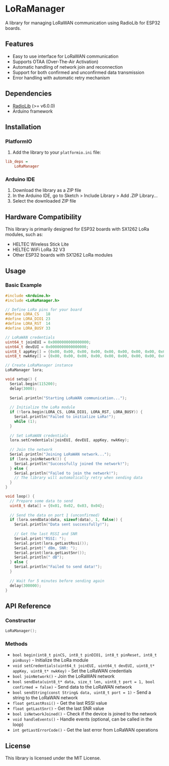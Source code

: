 # LoRaManager

A library for managing LoRaWAN communication using RadioLib for ESP32 boards.

## Features

* Easy to use interface for LoRaWAN communication
* Supports OTAA (Over-The-Air Activation)
* Automatic handling of network join and reconnection
* Support for both confirmed and unconfirmed data transmission
* Error handling with automatic retry mechanism

## Dependencies

* [RadioLib](https://github.com/jgromes/RadioLib) (>= v6.0.0)
* Arduino framework

## Installation

### PlatformIO

1. Add the library to your `platformio.ini` file:

```ini
lib_deps =
    LoRaManager
```

### Arduino IDE

1. Download the library as a ZIP file
2. In the Arduino IDE, go to Sketch > Include Library > Add .ZIP Library...
3. Select the downloaded ZIP file

## Hardware Compatibility

This library is primarily designed for ESP32 boards with SX1262 LoRa modules, such as:

* HELTEC Wireless Stick Lite
* HELTEC WiFi LoRa 32 V3
* Other ESP32 boards with SX1262 LoRa modules

## Usage

### Basic Example

```cpp
#include <Arduino.h>
#include <LoRaManager.h>

// Define LoRa pins for your board
#define LORA_CS   18
#define LORA_DIO1 23
#define LORA_RST  14
#define LORA_BUSY 33

// LoRaWAN credentials
uint64_t joinEUI = 0x0000000000000000;
uint64_t devEUI = 0x0000000000000000;
uint8_t appKey[] = {0x00, 0x00, 0x00, 0x00, 0x00, 0x00, 0x00, 0x00, 0x00, 0x00, 0x00, 0x00, 0x00, 0x00, 0x00, 0x00};
uint8_t nwkKey[] = {0x00, 0x00, 0x00, 0x00, 0x00, 0x00, 0x00, 0x00, 0x00, 0x00, 0x00, 0x00, 0x00, 0x00, 0x00, 0x00};

// Create LoRaManager instance
LoRaManager lora;

void setup() {
  Serial.begin(115200);
  delay(3000);
  
  Serial.println("Starting LoRaWAN communication...");
  
  // Initialize the LoRa module
  if (!lora.begin(LORA_CS, LORA_DIO1, LORA_RST, LORA_BUSY)) {
    Serial.println("Failed to initialize LoRa!");
    while (1);
  }
  
  // Set LoRaWAN credentials
  lora.setCredentials(joinEUI, devEUI, appKey, nwkKey);
  
  // Join the network
  Serial.println("Joining LoRaWAN network...");
  if (lora.joinNetwork()) {
    Serial.println("Successfully joined the network!");
  } else {
    Serial.println("Failed to join the network!");
    // The library will automatically retry when sending data
  }
}

void loop() {
  // Prepare some data to send
  uint8_t data[] = {0x01, 0x02, 0x03, 0x04};
  
  // Send the data on port 1 (unconfirmed)
  if (lora.sendData(data, sizeof(data), 1, false)) {
    Serial.println("Data sent successfully!");
    
    // Get the last RSSI and SNR
    Serial.print("RSSI: ");
    Serial.print(lora.getLastRssi());
    Serial.print(" dBm, SNR: ");
    Serial.print(lora.getLastSnr());
    Serial.println(" dB");
  } else {
    Serial.println("Failed to send data!");
  }
  
  // Wait for 5 minutes before sending again
  delay(300000);
}
```

## API Reference

### Constructor

```cpp
LoRaManager();
```

### Methods

- `bool begin(int8_t pinCS, int8_t pinDIO1, int8_t pinReset, int8_t pinBusy)` - Initialize the LoRa module
- `void setCredentials(uint64_t joinEUI, uint64_t devEUI, uint8_t* appKey, uint8_t* nwkKey)` - Set the LoRaWAN credentials
- `bool joinNetwork()` - Join the LoRaWAN network
- `bool sendData(uint8_t* data, size_t len, uint8_t port = 1, bool confirmed = false)` - Send data to the LoRaWAN network
- `bool sendString(const String& data, uint8_t port = 1)` - Send a string to the LoRaWAN network
- `float getLastRssi()` - Get the last RSSI value
- `float getLastSnr()` - Get the last SNR value
- `bool isNetworkJoined()` - Check if the device is joined to the network
- `void handleEvents()` - Handle events (optional, can be called in the loop)
- `int getLastErrorCode()` - Get the last error from LoRaWAN operations

## License

This library is licensed under the MIT License. 